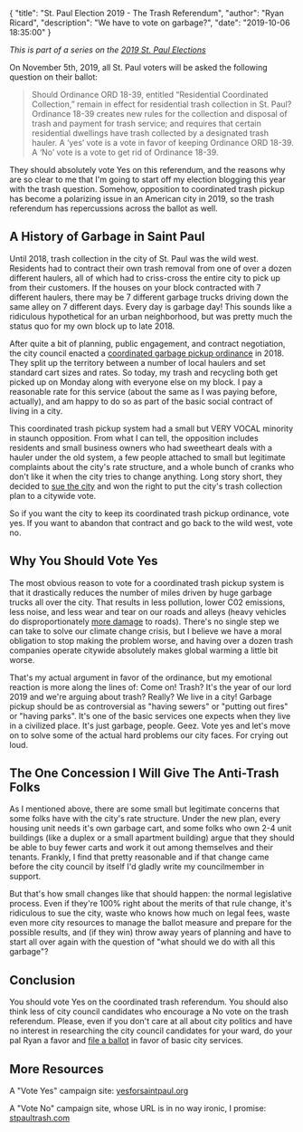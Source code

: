 {
	"title": "St. Paul Election 2019 - The Trash Referendum",
	"author": "Ryan Ricard",
	"description": "We have to vote on garbage?",
	"date":  "2019-10-06 18:35:00"
}

*This is part of a series on the [2019 St. Paul Elections](https://firewally.net/post/st-paul-election-guide-2019)*

On November 5th, 2019, all St. Paul voters will be asked the following question on their ballot:

> Should Ordinance ORD 18-39, entitled “Residential Coordinated Collection,” remain in effect for residential trash collection in St. Paul? Ordinance 18-39 creates new rules for the collection and disposal of trash and payment for trash service; and requires that certain residential dwellings have trash collected by a designated trash hauler. A ‘yes’ vote is a vote in favor of keeping Ordinance ORD 18-39.  A ‘No’ vote is a vote to get rid of Ordinance 18-39.

They should absolutely vote Yes on this referendum, and the reasons why are so clear to me that I'm going to start off my election blogging this year with the trash question. Somehow, opposition to coordinated trash pickup has become a polarizing issue in an American city in 2019, so the trash referendum has repercussions across the ballot as well. 

## A History of Garbage in Saint Paul

Until 2018, trash collection in the city of St. Paul was the wild west. Residents had to contract their own trash removal from one of over a dozen different haulers, all of which had to criss-cross the entire city to pick up from their customers. If the houses on your block contracted with 7 different haulers, there may be 7 different garbage trucks driving down the same alley on 7 different days. Every day is garbage day! This sounds like a ridiculous hypothetical for an urban neighborhood, but was pretty much the status quo for my own block up to late 2018. 

After quite a bit of planning, public engagement, and contract negotiation, the city council enacted a [coordinated garbage pickup ordinance](https://www.twincities.com/2018/09/28/st-paul-begins-organized-trash-collection-oct-1-heres-what-you-need-to-know-garbage-service/) in 2018. They split up the territory between a number of local haulers and set standard cart sizes and rates. So today, my trash and recycling both get picked up on Monday along with everyone else on my block. I pay a reasonable rate for this service (about the same as I was paying before, actually), and am happy to do so as part of the basic social contract of living in a city. 

This coordinated trash pickup system had a small but VERY VOCAL minority in staunch opposition. From what I can tell, the opposition includes residents and small business owners who had sweetheart deals with a hauler under the old system, a few people attached to small but legitimate complaints about the city's rate structure, and a whole bunch of cranks who don't like it when the city tries to change anything. Long story short, they decided to [sue the city](http://www.startribune.com/state-high-court-to-hear-st-paul-trash-lawsuit/552303282/) and won the right to put the city's trash collection plan to a citywide vote. 

So if you want the city to keep its coordinated trash pickup ordinance, vote yes. If you want to abandon that contract and go back to the wild west, vote no. 

## Why You Should Vote Yes

The most obvious reason to vote for a coordinated trash pickup system is that it drastically reduces the number of miles driven by huge garbage trucks all over the city. That results in less pollution, lower C02 emissions, less noise, and less wear and tear on our roads and alleys (heavy vehicles do disproportionately [more damage](https://co-asphalt.com/wp-content/uploads/2015/03/TrashTruckDamage.pdf) to roads). There's no single step we can take to solve our climate change crisis, but I believe we have a moral obligation to stop making the problem worse, and having over a dozen trash companies operate citywide absolutely makes global warming a little bit worse. 

That's my actual argument in favor of the ordinance, but my emotional reaction is more along the lines of: Come on! Trash? It's the year of our lord 2019 and we're arguing about trash? Really? We live in a city! Garbage pickup should be as controversial as "having sewers" or "putting out fires" or "having parks". It's one of the basic services one expects when they live in a civilized place. It's just garbage, people. Geez. Vote yes and let's move on to solve some of the actual hard problems our city faces. For crying out loud. 

## The One Concession I Will Give The Anti-Trash Folks 

As I mentioned above, there are some small but legitimate concerns that some folks have with the city's rate structure. Under the new plan, every housing unit needs it's own garbage cart, and some folks who own 2-4 unit buildings (like a duplex or a small apartment building) argue that they should be able to buy fewer carts and work it out among themselves and their tenants. Frankly, I find that pretty reasonable and if that change came before the city council by itself I'd gladly write my councilmember in support. 

But that's how small changes like that should happen: the normal legislative process. Even if they're 100% right about the merits of that rule change, it's ridiculous to sue the city, waste who knows how much on legal fees, waste even more city resources to manage the ballot measure and prepare for the possible results, and (if they win) throw away years of planning and have to start all over again with the question of "what should we do with all this garbage"?

## Conclusion

You should vote Yes on the coordinated trash referendum. You should also think less of city council candidates who encourage a No vote on the trash referendum. Please, even if you don't care at all about city politics and have no interest in researching the city council candidates for your ward, do your pal Ryan a favor and [file a ballot](https://www.ramseycounty.us/residents/elections-voting/voters/prepare-vote) in favor of basic city services. 

## More Resources

A "Vote Yes" campaign site: [yesforsaintpaul.org](http://yesforsaintpaul.org/)

A "Vote No" campaign site, whose URL is in no way ironic, I promise: [stpaultrash.com](https://stpaultrash.com/)


